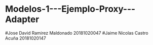 # Modelos-1---Ejemplo-Proxy---Adapter
#Jose David Ramirez Maldonado 20181020047
#Jaime Nicolas Castro Acuña 20181020147 
